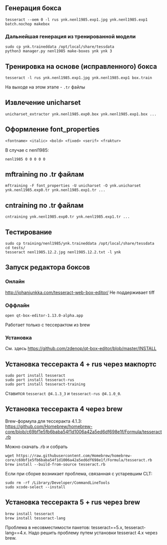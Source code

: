 ## Генерация бокса
```
tesseract --oem 0 -l rus ynk.nenl1985.exp1.jpg ynk.nenl1985.exp1 batch.nochop makebox
```
### Дальнейшая генерация из тренированной модели
```
sudo cp ynk.traineddata /opt/local/share/tessdata
python3 manager.py nenl1985 make-boxes ynk ynk 3
```
## Тренировка на основе (исправленного) бокса 
```
tesseract -l rus ynk.nenl1985.exp1.jpg ynk.nenl1985.exp1 box.train
```
На выходе на этом этапе - `.tr` файлы
## Извлечение unicharset
```
unicharset_extractor ynk.nenl1985.exp0.box ynk.nenl1985.exp1.box ...
```
## Оформление font_properties
```
<fontname> <italic> <bold> <fixed> <serif> <fraktur>
```
В случае с nenl1985:
```
nenl1985 0 0 0 0 0
```
## mftraining по .tr файлам
```
mftraining -F font_properties -U unicharset -O ynk.unicharset ynk.nenl1985.exp0.tr ynk.nenl1985.exp1.tr ...
```
## cntraining по .tr файлам
```
cntraining ynk.nenl1985.exp0.tr ynk.nenl1985.exp1.tr ...
```

## Тестирование
```
sudo cp training/nenl1985/ynk.traineddata /opt/local/share/tessdata
cd tests/
tesseract nenl1985.12.2.jpg nenl1985.12.2.txt -l ynk
```

## Запуск редактора боксов
### Онлайн
http://johanjunkka.com/tesseract-web-box-editor/
Не поддерживает tiff
### Оффлайн
```
open qt-box-editor-1.13.0-alpha.app
```
Работает только с тессерактом из brew
### Установка
См. здесь https://github.com/zdenop/qt-box-editor/blob/master/INSTALL

## Установка тессеракта 4 + rus через макпортс
```
sudo port install tesseract
sudo port install tesseract-rus
sudo port install tesseract-training
```
Ставится `tesseract @4.1.3_3` и `tesseract-rus @4.1.0_0`.

## Установка тессеракта 4 через brew
Brew-формула для тессеракта 4.1.3: https://github.com/Homebrew/homebrew-core/blob/c69bf1e5fb6baba54f1d1006a42a5ed6df698e1f/Formula/tesseract.rb


Можно скачать .rb и собрать
```
wget https://raw.githubusercontent.com/Homebrew/homebrew-core/c69bf1e5fb6baba54f1d1006a42a5ed6df698e1f/Formula/tesseract.rb
brew install --build-from-source tesseract.rb
```

Если при сборке возникает проблема, связанная с устаревшим CLT:

```
sudo rm -rf /Library/Developer/CommandLineTools
sudo xcode-select --install
```

## Установка тессеракта 5 + rus через brew
```
brew install tesseract
brew install tesseract-lang 
```
Проблема в несовместимости пакетов: tesseract==5.x, tesseract-lang==4.x.
Надо решить проблему путем установки tesseract 4.x через brew.


